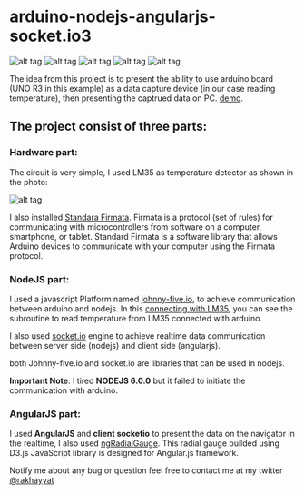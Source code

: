 # arduino-nodejs-angularjs-socket.io3

![alt tag](http://cdn.socket.io/website/imgs/logo.svg) ![alt tag](http://johnny-five.io/img/js-logo.svg) ![alt tag](http://training.figleaf.com/images/sec_logo_nodejs.jpg) ![alt tag](https://upload.wikimedia.org/wikipedia/commons/thumb/8/87/Arduino_Logo.svg/50px-Arduino_Logo.svg.png) ![alt tag](http://www.nganimate.org/img/angular-logo.png)

The idea from this project is to present the ability to use arduino board (UNO R3 in this example) as a data capture device (in our case reading temperature), then presenting the captrued data on PC.
[demo](https://www.youtube.com/watch?v=IdU-cUy0SB0).

## The project consist of three parts:

### Hardware part:

The circuit is very simple, I used LM35 as temperature detector as shown in the photo:

![alt tag](http://blog.rastating.com/content/images/2014/Feb/lm35_bb_1_.jpg)

I also installed [Standara Firmata](http://www.instructables.com/id/Arduino-Installing-Standard-Firmata/). Firmata is a protocol (set of rules) for communicating with microcontrollers from software on a computer, smartphone, or tablet. Standard Firmata is a software library that allows Arduino devices to communicate with your computer using the Firmata protocol. 

### NodeJS part:

I used a javascript Platform named [johnny-five.io](http://johnny-five.io/), to achieve communication between arduino and nodejs.
In this [connecting with LM35](http://johnny-five.io/examples/temperature-lm35/), you can see the subroutine to read temperature from LM35 connected with arduino.

I also used [socket.io](http://socket.io/) engine to achieve realtime data communication between server side (nodejs) and client side (angularjs).

both Johnny-five.io and socket.io are libraries that can be used in nodejs.


**Important Note**: I tired **NODEJS 6.0.0** but it failed to initiate the communication with arduino.

### AngularJS part:

I used **AngularJS** and **client socketio** to present the data on the navigator in the realtime, I also used [ngRadialGauge](https://github.com/stherrienaspnet/ngRadialGauge). This radial gauge builded using D3.js JavaScript library is designed for Angular.js framework.


Notify me about any bug or question feel free to contact me at my twitter [@rakhayyat](https://twitter.com/rakhayyat)








